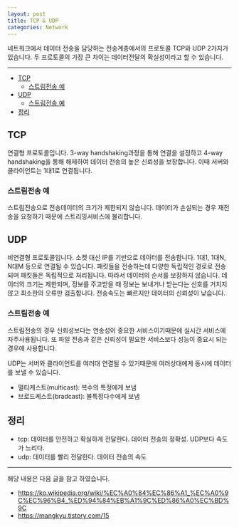 ```yaml
---
layout: post
title: TCP & UDP
categories: Network
---
```


네트워크에서 데이터 전송을 담당하는 전송계층에서의 프로토콜 TCP와 UDP 2가지가 있습니다. 두 프로토콜의 가장 큰 차이는 데이터전달의 확실성이라고 할 수 있습니다.

<hr />

<!-- vscode-markdown-toc -->

- [TCP](#tcp)
  - [스트림전송 예](#스트림전송-예)
- [UDP](#udp)
  - [스트림전송 예](#스트림전송-예-1)
- [정리](#정리)

<!-- vscode-markdown-toc-config
	numbering=false
	autoSave=true
	/vscode-markdown-toc-config -->
<!-- /vscode-markdown-toc -->

## <a name='tcp'></a>TCP

연결형 프로토콜입니다. 3-way handshaking과정을 통해 연결을 설정하고 4-way handshaking을 통해 해제하여 데이터 전송의 높은 신뢰성을 보장합니다. 이때 서버와 클라이언트는 1대1로 연결됩니다.

### <a name='스트림전송-예'></a>스트림전송 예

스트림전송으로 전송데이터의 크기가 제한되지 않습니다. 데이터가 손실되는 경우 재전송을 요청하기 때문에 스트리밍서비스에 불리합니다.

## <a name='udp'></a>UDP

비연결형 프로토콜입니다. 소켓 대신 IP를 기반으로 데이터를 전송합니다. 1대1, 1대N, N대M 등으로 연결될 수 있습니다. 패킷들을 전송하는데 다양한 독립적인 경로로 전송되며 패킷들은 독립적으로 처리됩니다. 따라서 데이터의 순서를 보장하지 않습니다. 데이터의 크기는 제한되며, 정보를 주고받을 때 정보는 보내거나 받는다는 신호를 거치지않고 최소한의 오류만 검출합니다. 전송속도는 빠르지만 데이터의 신뢰성이 낮습니다.

### <a name='스트림전송-예-1'></a>스트림전송 예

스트림전송의 경우 신뢰성보다는 연송성이 중요한 서비스이기때문에 실시간 서비스에 자주사용됩니다. 또 파일 전송과 같은 신뢰성이 필요한 서비스보다 성능이 중요시 되는 경우에 사용합니다.

UDP는 서버와 클라이언트를 여러대 연결될 수 있기때문에 여러상대에게 동시에 데이터를 보낼 수 있습니다.

- 멀티케스트(multicast): 복수의 특정에게 보냄
- 브로드케스트(bradcast): 불특정다수에게 보냄

## <a name='정리'></a>정리

- tcp: 데이터를 안전하고 확실하게 전달한다. 데이터 전송의 정확성. UDP보다 속도가 느리다.
- udp: 데이터를 빨리 전달한다. 데이터 전송의 속도

---

해당 내용은 다음 글을 참고 하였습니다.

- https://ko.wikipedia.org/wiki/%EC%A0%84%EC%86%A1_%EC%A0%9C%EC%96%B4_%ED%94%84%EB%A1%9C%ED%86%A0%EC%BD%9C
- https://mangkyu.tistory.com/15
